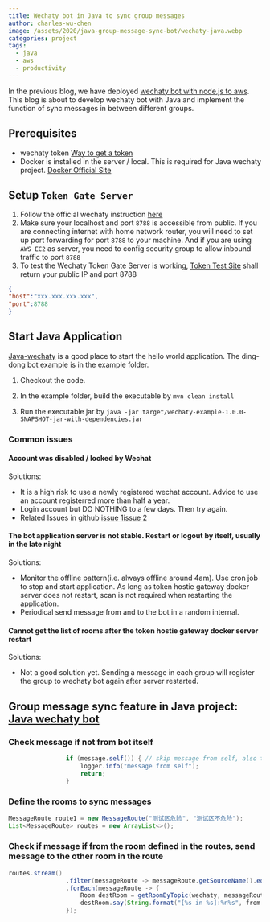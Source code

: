 ```yaml
---
title: Wechaty bot in Java to sync group messages
author: charles-wu-chen
image: /assets/2020/java-group-message-sync-bot/wechaty-java.webp
categories: project
tags:
  - java
  - aws
  - productivity
---
```


In the previous blog, we have deployed [wechaty bot with node.js to aws](https://wechaty.js.org/2020/08/28/deploy-wechaty-in-aws/).  This blog is about to develop wechaty bot with Java and implement the function of sync messages in between different groups.

## Prerequisites

- wechaty token [Way to get a token](https://github.com/juzibot/Welcome/wiki/Support-Developers)
- Docker is installed in the server / local. This is required for Java wechaty project. [Docker Official Site](https://docs.docker.com/get-docker/)

## Setup `Token Gate Server`

1. Follow the official wechaty instruction [here](https://github.com/wechaty/wechaty/issues/1985)
2. Make sure your localhost and port `8788` is accessible from public. If you are connecting internet with home network router,  you will need to set up port forwarding for port `8788` to your machine. And if you are using `AWS EC2` as server, you need to config security group to allow inbound traffic to port `8788`
3. To test the Wechaty Token Gate Server is working, [Token Test Site](https://api.chatie.io/v0/hosties/your_padplus_token) shall return your public IP and port 8788

``` json
{
"host":"xxx.xxx.xxx.xxx",
"port":8788
}
```

## Start Java Application

[Java-wechaty](https://github.com/wechaty/java-wechaty) is a good place to start the hello world application.  The ding-dong bot example is in the example folder.

1. Checkout the code.

1. In the example folder, build the executable by
`mvn clean install`

1. Run the executable jar by
`java -jar target/wechaty-example-1.0.0-SNAPSHOT-jar-with-dependencies.jar`

### Common issues

#### Account was disabled / locked by Wechat
  
Solutions:

- It is a high risk to use a newly registered wechat account. Advice to use an account registerred more than half a year.
- Login account but DO NOTHING to a few days.  Then try again.
- Related Issues in github [issue 1](https://github.com/wechaty/wechaty/issues/2040#issuecomment-689347508)[issue 2](https://github.com/wechaty/wechaty-getting-started/issues/114)

#### The bot application server is not stable. Restart or logout by itself, usually in the late night

Solutions:

- Monitor the offline pattern(i.e. always offline around 4am).  Use cron job to stop and start application. As long as token hostie gateway docker server does not restart, scan is not required when restarting the application.
- Periodical send message from and to the bot in a random internal.

#### Cannot get the list of rooms after the token hostie gateway docker server restart

Solutions:

- Not a good solution yet. Sending a message in each group will register the group to wechaty bot again after server restarted.

## Group message sync feature in Java project: [Java wechaty bot](https://github.com/Charles-Wu-Chen/wechatbot)

### Check message if not from bot itself

``` java
                if (message.self()) { // skip message from self, also to avoid infinite loop
                    logger.info("message from self");
                    return;
                }
```

### Define the rooms to sync messages

``` java
MessageRoute route1 = new MessageRoute("测试区危险", "测试区不危险");
List<MessageRoute> routes = new ArrayList<>();
```

### Check if message if from the room defined in the routes, send message to the other room in the route

``` java
routes.stream()
                .filter(messageRoute -> messageRoute.getSourceName().equals(getTopicByRoom(room)))
                .forEach(messageRoute -> {
                    Room destRoom = getRoomByTopic(wechaty, messageRoute.getDestinationName());
                    destRoom.say(String.format("[%s in %s]:%n%s", from.name(), getTopicByRoom(room), text));
                });
```  
